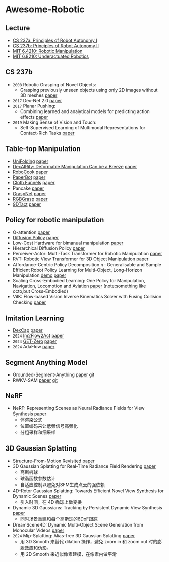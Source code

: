 # Awesome-Robotic
## Lecture
- [CS 237a: Principles of Robot Autonomy I](https://stanfordasl.github.io/PoRA-I/aa274a_aut2223/)
- [CS 237b: Principles of Robot Autonomy II](http://web.stanford.edu/class/cs237b/)
- [MIT 6.4210: Robotic Manipulation](https://manipulation.mit.edu/index.html)
- [MIT 6.8210: Underactuated Robotics](https://underactuated.csail.mit.edu/index.html)

## CS 237b
- `2008` Robotic Grasping of Novel Objects:
  - Grasping previously unseen objects using only 2D images without 3D meshes [paper](https://proceedings.neurips.cc/paper_files/paper/2006/file/22722a343513ed45f14905eb07621686-Paper.pdf)
- `2017` Dex-Net 2.0 [paper](https://arxiv.org/abs/1703.09312)
- `2017` Planar Pushing:
  - Combining learned and analytical models for predicting action effects [paper](https://www.researchgate.net/profile/Jeannette-Bohg/publication/320344651_Combining_learned_and_analytical_models_for_predicting_action_effects/links/5a1a3b23a6fdcc50adeaec5b/Combining-learned-and-analytical-models-for-predicting-action-effects.pdf)
- `2019` Making Sense of Vision and Touch:
  - Self-Supervised Learning of Multimodal Representations for Contact-Rich Tasks [paper](https://ieeexplore.ieee.org/document/8793485)
## Table-top Manipulation
- [UniFolding](https://unifolding.robotflow.ai/) [paper](https://arxiv.org/abs/2311.01267)
- [DexAIRity: Deformable Manipulation Can be a Breeze](https://dextairity.cs.columbia.edu) [paper](https://arxiv.org/abs/2203.01197)
- [RoboCook](https://hshi74.github.io/robocook/) [paper](https://arxiv.org/abs/2306.14447)
- [PaperBot](https://paperbot.cs.columbia.edu/) [paper](https://arxiv.org/abs/2403.09566)
- [Cloth Funnels](https://clothfunnels.cs.columbia.edu/) [paper](https://ieeexplore.ieee.org/abstract/document/10161546)
- Pancake [paper](https://arxiv.org/abs/2407.01755)
- [GraspNet](https://graspnet.net/anygrasp.html) [paper](https://arxiv.org/abs/2212.08333)
- [RGBGrasp](https://sites.google.com/view/rgbgrasp) [paper](https://arxiv.org/abs/2311.16592)
- [9DTact](https://linchangyi1.github.io/9DTact/) [paper](https://arxiv.org/abs/2308.14277)

## Policy for robotic manipulation

- Q-attention [paper](http://arxiv.org/abs/2105.14829)
- [Diffusion Policy](https://diffusion-policy.cs.columbia.edu/) [paper](http://arxiv.org/abs/2303.04137)
- Low-Cost Hardware for bimanual manipulation [paper](http://arxiv.org/abs/2304.13705)
- Hierarchical Diffusion Policy [paper](http://arxiv.org/abs/2403.03890)
- Perceiver-Actor: Multi-Task Transformer for Robotic Manipulation [paper](http://arxiv.org/abs/2209.05451)
- RVT: Robotic View Transformer for 3D Object Manipulation [paper](http://arxiv.org/abs/2306.14896)
- Affordance-Centric Policy Decomposition $\pi$ : Generalisable and Sample Efficient Robot Policy Learning for Multi-Object, Long-Horizon Manipulation [demo](https://policy-decomposition.github.io/)   [paper](https://policy-decomposition.github.io/Images/paper.pdf) 
- Scaling Cross-Embodied Learning: One Policy for Manipulation, Navigation, Locomotion and Aviation [paper](https://arxiv.org/pdf/2408.11812)  (note:something like octo,but Cross-Embodied)
- ViIK: Flow-based Vision Inverse Kinematics Solver with Fusing Collision Checking [paper](https://arxiv.org/abs/2408.11293)
## Imitation Learning
- [DexCap](https://dex-cap.github.io/) [paper](https://arxiv.org/abs/2403.07788)
- `2024` [Im2Flow2Act](https://im-flow-act.github.io/) [paper](https://arxiv.org/abs/2407.15208)
- `2024` [GET-Zero](https://get-zero-paper.github.io/) [paper](https://arxiv.org/pdf/2407.15002)
- `2024` AdaFlow [paper](http://arxiv.org/abs/2306.14896)

## Segment Anything Model
- Grounded-Segment-Anything [paper](https://arxiv.org/abs/2401.14159) [git](https://github.com/IDEA-Research/Grounded-Segment-Anything)
- RWKV-SAM [paper](https://arxiv.org/abs/2406.19369) [git](https://github.com/HarborYuan/ovsam?tab=readme-ov-file)

## NeRF
- NeRF: Representing Scenes as Neural Radiance Fields for View Synthesis [paper](https://dl.acm.org/doi/abs/10.1145/3503250)
  - 体渲染公式
  - 位置编码来让低频信号高频化
  - 分粗采样和细采样

## 3D Gaussian Splatting
- Structure-From-Motion Revisited [paper](https://www.cv-foundation.org/openaccess/content_cvpr_2016/html/Schonberger_Structure-From-Motion_Revisited_CVPR_2016_paper.html)
- 3D Gaussian Splatting for Real-Time Radiance Field Rendering [paper](https://arxiv.org/abs/2308.04079)
  - 高斯椭球
  - 球谐函数参数估计
  - 自适应控制以避免对SFM生成点云的强依赖
- 4D-Rotor Gaussian Splatting: Towards Efficient Novel View Synthesis for Dynamic Scenes [paper](https://arxiv.org/abs/2402.03307)
  - 引入时间，在 4D 椭球上做变换
- Dynamic 3D Gaussians: Tracking by Persistent Dynamic View Synthesis [paper](https://arxiv.org/abs/2308.09713)
  - 同时场景重建和每个高斯球的6DoF跟踪
- DreamScene4D: Dynamic Multi-Object Scene Generation from Monocular Videos [paper](https://arxiv.org/abs/2405.02280)
- `2024` Mip-Splatting: Alias-free 3D Gaussian Splatting [paper](https://openaccess.thecvf.com/content/CVPR2024/papers/Yu_Mip-Splatting_Alias-free_3D_Gaussian_Splatting_CVPR_2024_paper.pdf)
  - 用 3D Smooth 来替代 dilation 操作，避免 zoom in 和 zoom out 时的膨胀效应和伪影。
  - 用 2D Smooth 来近似像素建模，在像素内做平滑
